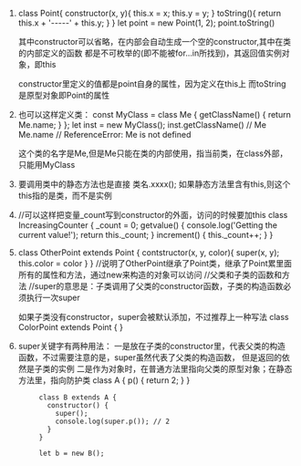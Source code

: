 
1. 	class Point{
		constructor(x, y){
			this.x = x;
			this.y = y;
		}
		toString(){
			return this.x + '-----' + this.y;
		}
	}
	let point = new Point(1, 2);
	point.toString()

	其中constructor可以省略，在内部会自动生成一个空的constructor,其中在类的内部定义的函数
	都是不可枚举的(即不能被for...in所找到)，其返回值实例对象，即this

	constructor里定义的值都是point自身的属性，因为定义在this上
	而toString是原型对象即Point的属性

2.  也可以这样定义类：
	const MyClass = class Me {
	  	getClassName() {
	    	return Me.name;
	  	}
	};
	let inst = new MyClass();
	inst.getClassName() // Me
	Me.name // ReferenceError: Me is not defined

	这个类的名字是Me,但是Me只能在类的内部使用，指当前类，在class外部，只能用MyClass


3.	要调用类中的静态方法也是直接 类名.xxxx(); 如果静态方法里含有this,则这个this指的是类，而不是实例

4.	//可以这样把变量_count写到constructor的外面，访问的时候要加this
	class IncreasingCounter {
		  _count = 0;
		  getvalue() {
		    console.log('Getting the current value!');
		    return this._count;
		  }
		  increment() {
		    this._count++;
		  }
	}
5. class OtherPoint extends Point {
		contstructor(x, y, color){
			super(x, y);
			this.color = color
		}
	}
	//说明了OtherPoint继承了Point类，继承了Point累里面所有的属性和方法，通过new来构造的对象可以访问
	//父类和子类的函数和方法
	//super的意思是：子类调用了父类的constructor函数，子类的构造函数必须执行一次super

	如果子类没有constructor，super会被默认添加，不过推荐上一种写法
	class ColorPoint extends Point {
	}

6. super关键字有两种用法：
		一是放在子类的constructor里，代表父类的构造函数，不过需要注意的是，super虽然代表了父类的构造函数，
		  但是返回的依然是子类的实例
		二是作为对象时，在普通方法里指向父类的原型对象；在静态方法里，指向防护类
			class A {
			  p() {
			    return 2;
			  }
			}

			class B extends A {
			  constructor() {
			    super();
			    console.log(super.p()); // 2
			  }
			}

			let b = new B();
